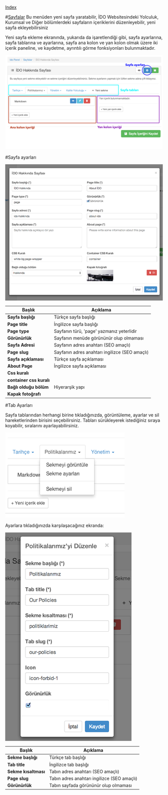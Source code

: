 
[Index](README.md)


#[Sayfalar](pages.md)
Bu menüden yeni sayfa yaratabilir, İDO Websitesindeki Yolculuk, Kurumsal ve Diğer bölümlerdeki sayfaların içeriklerini düzenleyebilir, yeni sayfa ekleyebilirsiniz




Yeni sayfa ekleme ekranında,  yukarıda da işaretlendiği gibi, sayfa ayarlarına, sayfa tablarına ve ayarlarına, sayfa ana kolon ve yan kolon olmak üzere iki içerik paneline, ve kaydetme, ayrıntılı görme fonksiyonları bulunmaktadır.


<img src="ss/add_page.png">





#Sayfa ayarları

<img src="ss/page_settings.png">


| Başlık | Açıklama          |
| ------------- | ----------- |
| **Sayfa başlığı**      | Türkçe sayfa başlığı |
| **Page title**     | İngilizce sayfa başlığı    |
| **Page type**     | Sayfanın türü, 'page' yazmanız yeterlidir    |
| **Görünürlük**     | Sayfanın menüde görününür olup olmaması   |
| **Sayfa Adresi**     | Sayfanın adres anahtarı (SEO amaçlı)   |
| **Page slug**     | Sayfanın adres anahtarı ingilizce (SEO amaçlı)   |
| **Sayfa açıklaması**     | Türkçe sayfa açıklaması    |
| **About Page**     | İngilizce sayfa açıklaması    |
| **Css kuralı**     |    |
| **container css kuralı**     |    |
| **Bağlı olduğu bölüm**     |  Hiyerarşik yapı    |
| **Kapak fotoğrafı**     |    |
 
 
#Tab Ayarları

Sayfa tablarından herhangi birine tıkladığınızda, görüntüleme, ayarlar ve sil hareketlerinden birisini seçebilirsiniz.
Tabları sürükleyerek istediğiniz sıraya koyabilir, sıralarını ayarlayabilirsiniz. 

<img src="ss/tab_click.png">


Ayarlara tıkladığınızda karşılaşacağınız ekranda:

<img src="ss/tab_settings.png">

| Başlık | Açıklama          |
| ------------- | ----------- |
| **Sekme başlığı**      | Türkçe tab başlığı |
| **Tab title**     | İngilizce tab başlığı    |
| **Sekme kısaltması**     | Tabın adres anahtarı (SEO amaçlı)   |
| **Page slug**     | Tabın adres anahtarı ingilizce (SEO amaçlı)   |
| **Görünürlük**     | Tabın sayfada görününür olup olmaması   |
